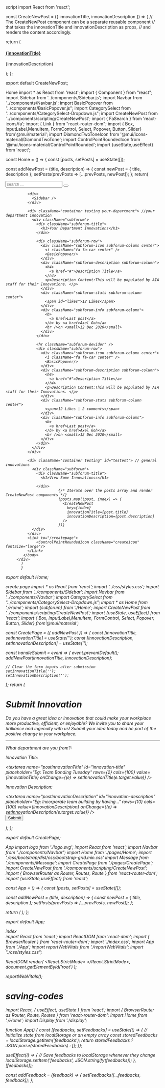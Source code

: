 script 
import React from 'react';

const CreateNewPost = ({ innovationTitle, innovationDescription }) => {
  // The CreateNewPost component can be a separate reusable component
  // that takes the innovationTitle and innovationDescription as props,
  // and renders the content accordingly.

  return (
    <div className="subforum-description subforum-column">
      <h4>
        <a href="#">{innovationTitle}</a>
      </h4>
      <p>{innovationDescription}</p>
    </div>
  );
};

export default CreateNewPost;

  Home 
  import * as React from 'react';
import { Component } from "react";
import Sidebar from '../components/Sidebar.js';
import Navbar from '../components/Navbar.js';
import BasicPopover from "../components/BasicPopover.js";
import CategorySelect from "../components/CategorySelect-Dropdown.js";
import CreateNewPost from '../components/scripting/CreateNewPost';
import { FaSearch } from 'react-icons/fa';
import { Link } from "react-router-dom";
import { Box, InputLabel,MenuItem, FormControl, Select, Popover, Button, Slider} from'@mui/material';
import DiamondTwoToneIcon from '@mui/icons-material/DiamondTwoTone';
import ControlPointRoundedIcon from '@mui/icons-material/ControlPointRounded';
import {useState,useEffect} from 'react';



const Home = () => {
  const [posts, setPosts] = useState([]);

  const addNewPost = (title, description) => {
    const newPost = { title, description };
    setPosts(prevPosts => [...prevPosts, newPost]);
  };
        return(
        <div>
        <Navbar/>
            <body>
              <div className="search-box">
                <CategorySelect/>
                <div>
                  <input type="text" name="fsearch" placeholder="search ..." />
                  <button>
                    <i className="fa fa-search" />
                    <FaSearch/>
                  </button>
                </div>
              </div>

              <div>
                <Sidebar />
              </div>

              <div className="container testing your-department"> //your department innovation
                <div className="subforum">
                  <div className="subforum-title">
                    <h1>Your Department Innovations</h1>
                  </div>

                  <div className="subforum-row">
                    <div className="subforum-icon subforum-column center">
                      <i className="fa fa-car center" />
                      <BasicPopover/>
                    </div>
                    <div className="subforum-description subforum-column">
                      <h4>
                        <a href="#">Description Title</a>
                      </h4>
                      <p>Description Content:This will be populated by AIA staff for their Innovations. </p>
                    </div>
                    <div className="subforum-stats subforum-column center">
                      <span id="likes">12 Likes</span>
                    </div>
                    <div className="subforum-info subforum-column">
                      <b>
                        <a href>Last post</a>
                      </b> by <a href>Axel Goh</a>
                      <br />on <small>12 Dec 2020</small>
                    </div>
                  </div>

                  <hr className="subforum-devider" />
                  <div className="subforum-row">
                    <div className="subforum-icon subforum-column center">
                      <i className="fa fa-car center" />
                      <BasicPopover/>
                    </div>
                    <div className="subforum-description subforum-column">
                      <h4>
                        <a href="#">Description Title</a>
                      </h4>
                      <p>Description Content:This will be populated by AIA staff for their Innovations. </p>
                    </div>
                    <div className="subforum-stats subforum-column center">
                      <span>12 Likes | 2 comments</span>
                    </div>
                    <div className="subforum-info subforum-column">
                      <b>
                        <a href>Last post</a>
                      </b> by <a href>Axel Goh</a>
                      <br />on <small>12 Dec 2020</small>
                    </div>
                  </div>
                </div>
              </div>

              <div className="container testing" id="testest"> // general innovations
                <div className="subforum">
                  <div className="subforum-title">
                    <h1>View Some Innovationss</h1>

                  </div>
                            {/* Iterate over the posts array and render CreateNewPost components */}
                            {posts.map((post, index) => (
                              <CreateNewPost
                                key={index}
                                innovationTitle={post.title}
                                innovationDescription={post.description}
                              />
                            ))}
                </div>
              </div>
              <Link to="/createpage">
                  <ControlPointRoundedIcon className="createicon" fontSize="large"/>
              </Link>
            </body>
         </div>
           )
           }
export default Home;












create page 
import * as React from 'react';
import '../css/styles.css';
import Sidebar from '../components/Sidebar';
import Navbar from '../components/Navbar';
import CategorySelect from "../components/CategorySelect-Dropdown.js";
import * as Home from './Home';
import {subforum} from './Home';
import CreateNewPost from '../components/scripting/CreateNewPost';
import {useState, useEffect} from 'react';
import { Box, InputLabel,MenuItem, FormControl, Select, Popover, Button, Slider} from'@mui/material';



const CreatePage = ({ addNewPost }) => {
  const [innovationTitle, setInnovationTitle] = useState('');
  const [innovationDescription, setInnovationDescription] = useState('');

  const handleSubmit = event => {
    event.preventDefault();
    addNewPost(innovationTitle, innovationDescription);


    // Clear the form inputs after submission
    setInnovationTitle('');
    setInnovationDescription('');
  };
  return (
    <div>
      <Navbar />
      <body className="back">
        <div>
          <Sidebar />
        </div>
         <div className="container" id="forum">
          <form onSubmit={handleSubmit}>
            <h1>Submit Innovation</h1>
            <p>Do you have a great idea or innovation that could make your workplace more productive, efficient, or enjoyable? We invite you to share your brilliance and ingenuity with us! Submit your idea today and be part of the positive change in your workplace.</p>
            <hr />
            <div>
              <p>What department are you from?:</p>
              <div className="categoryselect">
                <CategorySelect name="CategorySelect" />
              </div>
            </div>
            <div>
              <p>Innovation Title:</p>
              <textarea
                name="postInnovationTitle"
                id="innovation-title"
                placeholder="Eg: Team Bonding Tuesday"
                rows={2} cols={100}
                value={innovationTitle}
                onChange={(e) => setInnovationTitle(e.target.value)}
              />
            </div>
            <div>
              <p>Innovation Description:</p>
              <textarea
                name="postInnovationDescription"
                id="innovation-description"
                placeholder="Eg: Incorporate team building by having..."
                rows={10} cols={100}
                value={innovationDescription}
                onChange={(e) => setInnovationDescription(e.target.value)}
              />
            </div>
            <div id="testing" className="btn-block">
              <button className="submitBtn" type="submit">Submit</button>
            </div>
          </form>
        </div>
      </body>
    </div>
  );
};

export default CreatePage;

App 
import logo from './logo.svg';
import React from 'react';
import Navbar from "./components/Navbar";
import Home from './pages/Home';
import './css/bootstrap/dist/css/bootstrap-grid.min.css'
import Message from './components/Message';
import CreatePage from './pages/CreatePage';
import CreateNewPost from './components/scripting/CreateNewPost';
import { BrowserRouter as Router, Routes, Route } from 'react-router-dom';
import {useState,useEffect} from 'react';



const App = () => {
   const [posts, setPosts] = useState([]);

   const addNewPost = (title, description) => {
     const newPost = { title, description };
     setPosts(prevPosts => [...prevPosts, newPost]);
  };

  return (
    <Router>
      <Routes>
        <Route path="/createpage">
           <CreatePage addNewPost={addNewPost} />
         </Route>
        <Route exact path="/">
          <Home posts={posts} />
        </Route>
      </Routes>
    </Router>
  );
};

export default App;



index  
import React from 'react';
import ReactDOM from 'react-dom';
import { BrowserRouter } from 'react-router-dom';
import './index.css';
import App from './App';
import reportWebVitals from './reportWebVitals';
import "./css/styles.css";

ReactDOM.render(
  <React.StrictMode>
    <BrowserRouter>
        <App />
    </BrowserRouter>
  </React.StrictMode>,
  document.getElementById('root')
);

reportWebVitals();

    
# saving-codes


import React, { useEffect, useState } from 'react';
import { BrowserRouter as Router, Route, Routes } from 'react-router-dom';
import Home from './Home';
import Display from './display';

function App() {
  const [feedbacks, setFeedbacks] = useState(() => {
    // Initialize state from localStorage or an empty array
    const storedFeedbacks = localStorage.getItem('feedbacks');
    return storedFeedbacks ? JSON.parse(storedFeedbacks) : [];
  });

  useEffect(() => {
    // Save feedbacks to localStorage whenever they change
    localStorage.setItem('feedbacks', JSON.stringify(feedbacks));
  }, [feedbacks]);

  const addFeedback = (feedback) => {
    setFeedbacks([...feedbacks, feedback]);
  };


